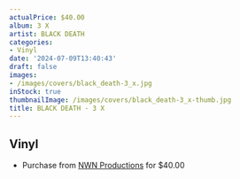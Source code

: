```yaml
---
actualPrice: $40.00
album: 3 X
artist: BLACK DEATH
categories:
- Vinyl
date: '2024-07-09T13:40:43'
draft: false
images:
- /images/covers/black_death-3_x.jpg
inStock: true
thumbnailImage: /images/covers/black_death-3_x-thumb.jpg
title: BLACK DEATH - 3 X
---
```


## Vinyl
* Purchase from [NWN Productions](http://shop.nwnprod.com/index.php?route=product/product&path=75&product_id=51739&sort=pd.name&order=ASC) for $40.00
